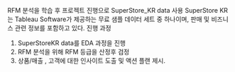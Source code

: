  RFM 분석을 학습 후 프로젝트 진행으로 SuperStore_KR data 사용
 SuperStore KR는 Tableau Software가 제공하는 무료 샘플 데이터 세트 중 하나이며,
 판매 및 비즈니스 관련 정보를 포함하고 있다.
 진행 과정
 1. SuperStoreKR data를 EDA 과정을 진행
 2. RFM 분석을 위해 RFM 등급을 산정후 검정
 3. 상품/매출 , 고객에 대한 인사이트 도출 및 액션 플랜 제시.
